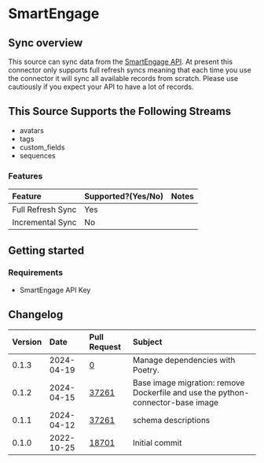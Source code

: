 # SmartEngage

## Sync overview

This source can sync data from the [SmartEngage API](https://smartengage.com/docs/#smartengage-api). At present this connector only supports full refresh syncs meaning that each time you use the connector it will sync all available records from scratch. Please use cautiously if you expect your API to have a lot of records.

## This Source Supports the Following Streams

* avatars
* tags
* custom_fields
* sequences

### Features

| Feature | Supported?\(Yes/No\) | Notes |
| :--- | :--- | :--- |
| Full Refresh Sync | Yes |  |
| Incremental Sync | No |  |


## Getting started

### Requirements

* SmartEngage API Key

## Changelog

| Version | Date       | Pull Request | Subject                                                    |
|:--------|:-----------| :----------- |:-----------------------------------------------------------|
| 0.1.3 | 2024-04-19 | [0](https://github.com/airbytehq/airbyte/pull/0) | Manage dependencies with Poetry. |
| 0.1.2 | 2024-04-15 | [37261](https://github.com/airbytehq/airbyte/pull/37261) | Base image migration: remove Dockerfile and use the python-connector-base image |
| 0.1.1 | 2024-04-12 | [37261](https://github.com/airbytehq/airbyte/pull/37261) | schema descriptions |
| 0.1.0 | 2022-10-25 | [18701](https://github.com/airbytehq/airbyte/pull/18701) | Initial commit |
